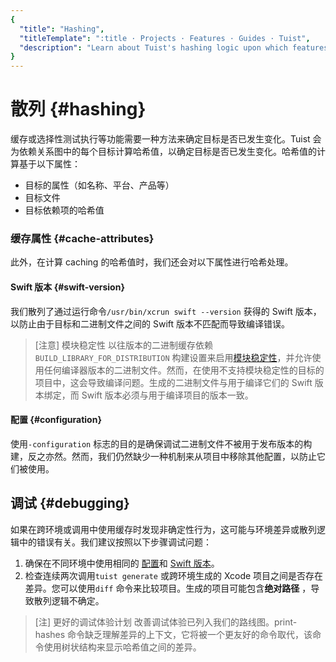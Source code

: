 ```yaml
---
{
  "title": "Hashing",
  "titleTemplate": ":title · Projects · Features · Guides · Tuist",
  "description": "Learn about Tuist's hashing logic upon which features like binary caching and selective testing are built."
}
---
```

# 散列 {#hashing}

<LocalizedLink href="/guides/features/cache">缓存</LocalizedLink>或选择性测试执行等功能需要一种方法来确定目标是否已发生变化。Tuist
会为依赖关系图中的每个目标计算哈希值，以确定目标是否已发生变化。哈希值的计算基于以下属性：

- 目标的属性（如名称、平台、产品等）
- 目标文件
- 目标依赖项的哈希值

### 缓存属性 {#cache-attributes}

此外，在计算 <LocalizedLink href="/guides/features/cache">caching</LocalizedLink>
的哈希值时，我们还会对以下属性进行哈希处理。

#### Swift 版本 {#swift-version}

我们散列了通过运行命令`/usr/bin/xcrun swift --version` 获得的 Swift 版本，以防止由于目标和二进制文件之间的 Swift
版本不匹配而导致编译错误。

> [注意] 模块稳定性 以往版本的二进制缓存依赖`BUILD_LIBRARY_FOR_DISTRIBUTION`
> 构建设置来启用[模块稳定性](https://www.swift.org/blog/library-evolution#enabling-library-evolution-support)，并允许使用任何编译器版本的二进制文件。然而，在使用不支持模块稳定性的目标的项目中，这会导致编译问题。生成的二进制文件与用于编译它们的
> Swift 版本绑定，而 Swift 版本必须与用于编译项目的版本一致。

#### 配置 {#configuration}

使用`-configuration`
标志的目的是确保调试二进制文件不被用于发布版本的构建，反之亦然。然而，我们仍然缺少一种机制来从项目中移除其他配置，以防止它们被使用。

## 调试 {#debugging}

如果在跨环境或调用中使用缓存时发现非确定性行为，这可能与环境差异或散列逻辑中的错误有关。我们建议按照以下步骤调试问题：

1. 确保在不同环境中使用相同的 [配置](#configuration)和 [Swift 版本](#swift-version)。
2. 检查连续两次调用`tuist generate` 或跨环境生成的 Xcode 项目之间是否存在差异。您可以使用`diff`
   命令来比较项目。生成的项目可能包含**绝对路径** ，导致散列逻辑不确定。

> [注] 更好的调试体验计划 改善调试体验已列入我们的路线图。print-hashes
> 命令缺乏理解差异的上下文，它将被一个更友好的命令取代，该命令使用树状结构来显示哈希值之间的差异。
